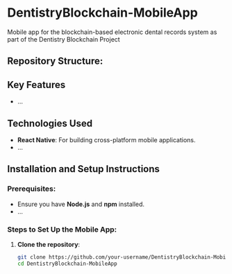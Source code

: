 # DentistryBlockchain-MobileApp
Mobile app for the blockchain-based electronic dental records system as part of the Dentistry Blockchain Project

## Repository Structure:



## Key Features
- ...



## Technologies Used
- **React Native**: For building cross-platform mobile applications.
- ...



## Installation and Setup Instructions

### Prerequisites:
- Ensure you have **Node.js** and **npm** installed.
- ...

### Steps to Set Up the Mobile App:
1. **Clone the repository**:
   ```bash
   git clone https://github.com/your-username/DentistryBlockchain-MobileApp.git
   cd DentistryBlockchain-MobileApp
